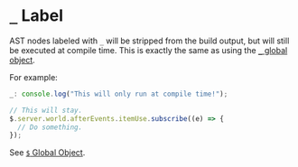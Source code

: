 # `_` Label

AST nodes labeled with `_` will be stripped from the build output, but will still be executed at compile time. This is exactly the same as using the [`_` global object](underscore_object.md).

For example:

```ts
_: console.log("This will only run at compile time!");

// This will stay.
$.server.world.afterEvents.itemUse.subscribe((e) => {
  // Do something.
});
```

See [`$` Global Object](dollar_object.md).
